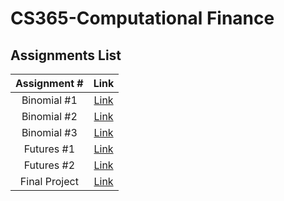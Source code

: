 # CS365-Computational Finance

## Assignments List

| Assignment # | Link | 
|:------------:|:----:|
|Binomial #1|[Link](./Binomial1/)|
|Binomial #2|[Link](./Binomial2/)|
|Binomial #3|[Link](./Binomial3/)|
|Futures #1|[Link](./Futures1/)|
|Futures #2|[Link](./Futures2/)|
|Final Project|[Link](./Project-Final/)|